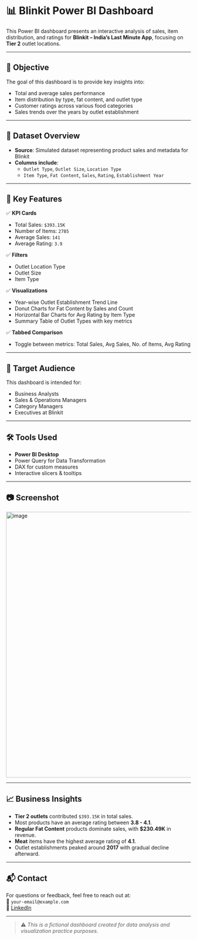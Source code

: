 # 📊 Blinkit Power BI Dashboard

This Power BI dashboard presents an interactive analysis of sales, item distribution, and ratings for **Blinkit – India’s Last Minute App**, focusing on **Tier 2** outlet locations.

---

## 🧠 Objective

The goal of this dashboard is to provide key insights into:
- Total and average sales performance
- Item distribution by type, fat content, and outlet type
- Customer ratings across various food categories
- Sales trends over the years by outlet establishment

---

## 📁 Dataset Overview

- **Source**: Simulated dataset representing product sales and metadata for Blinkit
- **Columns include**:
  - `Outlet Type`, `Outlet Size`, `Location Type`
  - `Item Type`, `Fat Content`, `Sales`, `Rating`, `Establishment Year`

---

## 📌 Key Features

✅ **KPI Cards**
- Total Sales: `$393.15K`
- Number of Items: `2785`
- Average Sales: `141`
- Average Rating: `3.9`

✅ **Filters**
- Outlet Location Type
- Outlet Size
- Item Type

✅ **Visualizations**
- Year-wise Outlet Establishment Trend Line
- Donut Charts for Fat Content by Sales and Count
- Horizontal Bar Charts for Avg Rating by Item Type
- Summary Table of Outlet Types with key metrics

✅ **Tabbed Comparison**
- Toggle between metrics: Total Sales, Avg Sales, No. of Items, Avg Rating

---

## 🎯 Target Audience

This dashboard is intended for:
- Business Analysts
- Sales & Operations Managers
- Category Managers
- Executives at Blinkit

---

## 🛠️ Tools Used

- **Power BI Desktop**
- Power Query for Data Transformation
- DAX for custom measures
- Interactive slicers & tooltips

---

## 📷 Screenshot

<img width="1301" height="723" alt="image" src="https://github.com/user-attachments/assets/0ca6fd85-e77b-4c74-b2b8-3791b083d91f" />


---

## 📈 Business Insights

- **Tier 2 outlets** contributed `$393.15K` in total sales.
- Most products have an average rating between **3.8 - 4.1**.
- **Regular Fat Content** products dominate sales, with **$230.49K** in revenue.
- **Meat** items have the highest average rating of **4.1**.
- Outlet establishments peaked around **2017** with gradual decline afterward.

---

## 📬 Contact

For questions or feedback, feel free to reach out at:  
📧 `your-email@example.com`  
🔗 [LinkedIn](https://linkedin.com/in/your-profile)  

---

> ⚠️ *This is a fictional dashboard created for data analysis and visualization practice purposes.*
